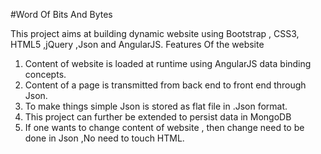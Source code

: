 #Word Of Bits And Bytes

This project aims at building dynamic website using Bootstrap , CSS3, HTML5 ,jQuery ,Json and AngularJS.
Features Of the website

1. Content of website is loaded at runtime using AngularJS data binding concepts.
2. Content of a page is transmitted from back end to front end through Json.
3. To make things simple Json is stored as flat file in .Json format.
4. This project can further be extended to persist data in MongoDB
5. If one wants to change content of website , then change need to be done in Json ,No need to touch HTML.
